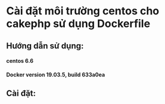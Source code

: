 #  Cài đặt môi trường centos cho cakephp sử dụng Dockerfile
## Hướng dẫn sử dụng: 
#### centos 6.6 
#### Docker version 19.03.5, build 633a0ea
## Cài đặt:
